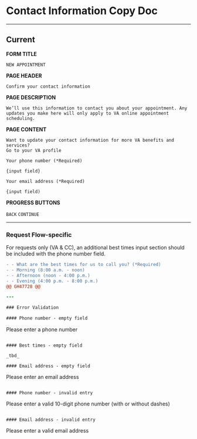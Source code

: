 # Contact Information Copy Doc

---

## Current

**FORM TITLE**

```
NEW APPOINTMENT
```

**PAGE HEADER**

```
Confirm your contact information
```

**PAGE DESCRIPTION**

```
We’ll use this information to contact you about your appointment. Any updates you make here will only apply to VA online appointment scheduling.
```

**PAGE CONTENT**

```
Want to update your contact information for more VA benefits and services?
Go to your VA profile

Your phone number (*Required)

{input field}

Your email address (*Required)

{input field)
```

**PROGRESS BUTTONS**

```BACK```
```CONTINUE```


---

### Request Flow-specific

For requests only (VA & CC), an additional best times input section should be included with the phone number field.

```diff
- - What are the best times for us to call you? (*Required)
- - Morning (8:00 a.m. - noon)
- - Afternoon (noon - 4:00 p.m.)
- - Evening (4:00 p.m. - 8:00 p.m.)
@@ GH47728 @@

---

### Error Validation

#### Phone number - empty field

```
Please enter a phone number
```

#### Best times - empty field

_tbd_

#### Email address - empty field

```
Please enter an email address
```

#### Phone number - invalid entry

```
Please enter a valid 10-digit phone number (with or without dashes)
```

#### Email address - invalid entry

```
Please enter a valid email address
```
